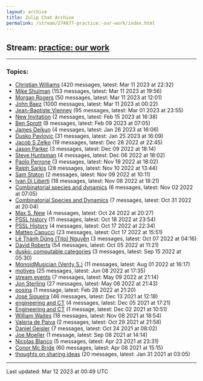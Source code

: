 ```yaml
---
layout: archive
title: Zulip Chat Archive
permalink: /stream/274877-practice:-our-work/index.html
---
```


## Stream: [practice: our work](https://mattecapu.github.io/ct-zulip-archive/stream/274877-practice:-our-work/index.html)
---

### Topics:

* [Christian Williams](topic/topic_Christian.20Williams.html) (420 messages, latest: Mar 11 2023 at 22:32)
* [Mike Shulman](topic/topic_Mike.20Shulman.html) (153 messages, latest: Mar 11 2023 at 19:56)
* [Morgan Rogers](topic/topic_Morgan.20Rogers.html) (50 messages, latest: Mar 11 2023 at 12:01)
* [John Baez](topic/topic_John.20Baez.html) (1000 messages, latest: Mar 11 2023 at 00:22)
* [Jean-Baptiste Vienney](topic/topic_Jean-Baptiste.20Vienney.html) (95 messages, latest: Mar 01 2023 at 23:55)
* [New Invitation](topic/topic_New.20Invitation.html) (2 messages, latest: Feb 15 2023 at 16:38)
* [Ben Sprott](topic/topic_Ben.20Sprott.html) (8 messages, latest: Feb 09 2023 at 07:05)
* [James Deikun](topic/topic_James.20Deikun.html) (4 messages, latest: Jan 26 2023 at 16:06)
* [Dusko Pavlovic](topic/topic_Dusko.20Pavlovic.html) (31 messages, latest: Jan 25 2023 at 16:09)
* [Jacob S Zelko](topic/topic_Jacob.20S.20Zelko.html) (19 messages, latest: Dec 28 2022 at 22:45)
* [Jason Parker](topic/topic_Jason.20Parker.html) (3 messages, latest: Dec 09 2022 at 18:14)
* [Steve Huntsman](topic/topic_Steve.20Huntsman.html) (4 messages, latest: Dec 06 2022 at 18:02)
* [Paolo Perrone](topic/topic_Paolo.20Perrone.html) (3 messages, latest: Nov 19 2022 at 18:02)
* [Ralph Sarkis](topic/topic_Ralph.20Sarkis.html) (28 messages, latest: Nov 10 2022 at 13:44)
* [Sam Staton](topic/topic_Sam.20Staton.html) (2 messages, latest: Nov 09 2022 at 10:11)
* [Ivan Di Liberti](topic/topic_Ivan.20Di.20Liberti.html) (18 messages, latest: Nov 08 2022 at 18:21)
* [Combinatorial species and dynamics](topic/topic_Combinatorial.20species.20and.20dynamics.html) (6 messages, latest: Nov 02 2022 at 07:05)
* [Combinatorial Species and Dynamics](topic/topic_Combinatorial.20Species.20and.20Dynamics.html) (7 messages, latest: Oct 31 2022 at 20:04)
* [Max S. New](topic/topic_Max.20S.2E.20New.html) (4 messages, latest: Oct 24 2022 at 20:27)
* [PSSL history](topic/topic_PSSL.20history.html) (11 messages, latest: Oct 18 2022 at 23:54)
* [PSSL History](topic/topic_PSSL.20History.html) (4 messages, latest: Oct 17 2022 at 22:34)
* [Matteo Capucci](topic/topic_Matteo.20Capucci.html) (23 messages, latest: Oct 17 2022 at 15:51)
* [Lê Thành Dũng (Tito) Nguyễn](topic/topic_L.C3.AA.20Th.C3.A0nh.20D.C5.A9ng.20(Tito).20Nguy.E1.BB.85n.html) (3 messages, latest: Oct 07 2022 at 04:16)
* [David Roberts](topic/topic_David.20Roberts.html) (54 messages, latest: Oct 05 2022 at 11:21)
* [dusko: computable categories](topic/topic_dusko.3A.20computable.20categories.html) (3 messages, latest: Sep 15 2022 at 05:30)
* [MonoidMusician (Verity S.)](topic/topic_MonoidMusician.20(Verity.20S.2E).html) (11 messages, latest: Aug 01 2022 at 16:17)
* [motives](topic/topic_motives.html) (25 messages, latest: Jun 08 2022 at 17:35)
* [stream events](topic/topic_stream.20events.html) (7 messages, latest: May 09 2022 at 21:14)
* [Jon Sterling](topic/topic_Jon.20Sterling.html) (27 messages, latest: May 08 2022 at 21:43)
* [posina](topic/topic_posina.html) (1 message, latest: Feb 28 2022 at 21:20)
* [José Siqueira](topic/topic_Jos.C3.A9.20Siqueira.html) (46 messages, latest: Dec 13 2021 at 12:18)
* [engineering and CT](topic/topic_engineering.20and.20CT.html) (4 messages, latest: Dec 05 2021 at 17:21)
* [Engineering and CT](topic/topic_Engineering.20and.20CT.html) (1 message, latest: Dec 02 2021 at 10:51)
* [William Waites](topic/topic_William.20Waites.html) (18 messages, latest: Nov 08 2021 at 18:54)
* [Valeria de Paiva](topic/topic_Valeria.20de.20Paiva.html) (2 messages, latest: Oct 29 2021 at 21:58)
* [Daniel Geisler](topic/topic_Daniel.20Geisler.html) (7 messages, latest: Oct 24 2021 at 08:02)
* [Joe Moeller](topic/topic_Joe.20Moeller.html) (1 message, latest: Sep 08 2021 at 14:14)
* [Nicolas Blanco](topic/topic_Nicolas.20Blanco.html) (5 messages, latest: Apr 23 2021 at 23:31)
* [Conor Mc Bride](topic/topic_Conor.20Mc.20Bride.html) (60 messages, latest: Apr 08 2021 at 15:15)
* [thoughts on sharing ideas](topic/topic_thoughts.20on.20sharing.20ideas.html) (20 messages, latest: Jan 31 2021 at 03:05)

<hr><p>Last updated: Mar 12 2023 at 00:49 UTC</p>